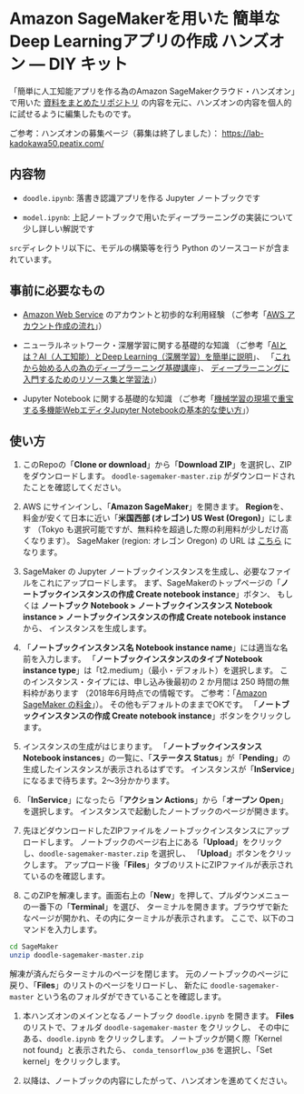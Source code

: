 # Amazon SageMakerを用いた 簡単なDeep Learningアプリの作成 ハンズオン — DIY キット

「簡単に人工知能アプリを作る為のAmazon SageMakerクラウド・ハンズオン」で用いた
[資料をまとめたリポジトリ](https://github.com/maru-labo/docs/tree/master/20180512_sagemaker_handson)
の内容を元に、ハンズオンの内容を個人的に試せるように編集したものです。

ご参考：ハンズオンの募集ページ（募集は終了しました）： https://lab-kadokawa50.peatix.com/  

## 内容物

- `doodle.ipynb`: 落書き認識アプリを作る Jupyter ノートブックです

- `model.ipynb`: 上記ノートブックで用いたディープラーニングの実装について少し詳しい解説です

`src`ディレクトリ以下に、モデルの構築等を行う Python のソースコードが含まれています。

## 事前に必要なもの

- [Amazon Web Service](https://aws.amazon.com/) のアカウントと初歩的な利用経験
  （ご参考「[AWS アカウント作成の流れ](https://aws.amazon.com/jp/register-flow/)」）

- ニューラルネットワーク・深層学習に関する基礎的な知識
  （ご参考「[AIとは？AI（人工知能）とDeep Learning（深層学習）を簡単に説明](https://www.optim.cloud/blog/ai/ai-deeplearning/)」、
  「[これから始める人の為のディープラーニング基礎講座](https://www.slideshare.net/NVIDIAJapan/ss-71043984)」、
  [ディープラーニングに入門するためのリソース集と学習法](https://qiita.com/keitakurita/items/df3a07135c9cfad810c7)」）

- Jupyter Notebook に関する基礎的な知識
  （ご参考「[機械学習の現場で重宝する多機能WebエディタJupyter Notebookの基本的な使い方](https://goo.gl/PozicA)」）

## 使い方

1. このRepoの「**Clone or download**」から「**Download ZIP**」を選択し、ZIPをダウンロードします。
  `doodle-sagemaker-master.zip` がダウンロードされたことを確認してください。

1. AWS にサインインし、「**Amazon SageMaker**」を開きます。
  **Region**を、料金が安くて日本に近い「**米国西部 (オレゴン) US West (Oregon)**」にします
  （Tokyo も選択可能ですが、無料枠を超過した際の利用料が少しだけ高くなります）。
  SageMaker (region: オレゴン Oregon) の URL は
  [こちら](https://us-west-2.console.aws.amazon.com/sagemaker/home?region=us-west-2#/notebook-instances)
  になります。

1. SageMaker の Jupyter ノートブックインスタンスを生成し、必要なファイルをこれにアップロードします。
  まず、SageMakerのトップページの「**ノートブックインスタンスの作成 Create notebook instance**」ボタン、
  もしくは **ノートブック Notebook > ノートブックインスタンス Notebook instance > ノートブックインスタンスの作成 Create notebook instance** から、
  インスタンスを生成します。

1. 「**ノートブックインスタンス名 Notebook instance name**」には適当な名前を入力します。
  「**ノートブックインスタンスのタイプ Notebook instance type**」は「t2.medium」（最小・デフォルト）を選択します。
  このインスタンス・タイプには、申し込み後最初の 2 か月間は 250 時間の無料枠があります
  （2018年6月時点での情報です。
  ご参考：「[Amazon SageMaker の料金](https://aws.amazon.com/jp/sagemaker/pricing/)」）。
  その他もデフォルトのままでOKです。
  「**ノートブックインスタンスの作成 Create notebook instance**」ボタンをクリックします。

1. インスタンスの生成がはじまります。
  「**ノートブックインスタンス Notebook instances**」の一覧に、「**ステータス Status**」が「**Pending**」の
  生成したインスタンスが表示されるはずです。
  インスタンスが「**InService**」になるまで待ちます。2〜3分かかります。

1. 「**InService**」になったら「**アクション Actions**」から「**オープン Open**」を選択します。
  インスタンスで起動したノートブックのページが開きます。

1. 先ほどダウンロードしたZIPファイルをノートブックインスタンスにアップロードします。
  ノートブックのページ右上にある「**Upload**」をクリックし、`doodle-sagemaker-master.zip` を選択し、
  「**Upload**」ボタンをクリックします。
  アップロード後「**Files**」タブのリストにZIPファイルが表示されているのを確認します。

1. このZIPを解凍します。画面右上の「**New**」を押して、プルダウンメニューの一番下の「**Terminal**」を選び、
  ターミナルを開きます。ブラウザで新たなページが開かれ、その内にターミナルが表示されます。
  ここで、以下のコマンドを入力します。
  ```sh
  cd SageMaker
  unzip doodle-sagemaker-master.zip
  ```
  解凍が済んだらターミナルのページを閉じます。
  元のノートブックのページに戻り、「**Files**」のリストのページをリロードし、
  新たに `doodle-sagemaker-master` という名のフォルダができていることを確認します。

1. 本ハンズオンのメインとなるノートブック `doodle.ipynb` を開きます。
  **Files** のリストで、フォルダ `doodle-sagemaker-master` をクリックし、
  その中にある、`doodle.ipynb` をクリックします。
  ノートブックが開く際「Kernel not found」と表示されたら、
  `conda_tensorflow_p36` を選択し、「Set kernel」をクリックします。

1. 以降は、ノートブックの内容にしたがって、ハンズオンを進めてください。

